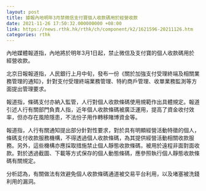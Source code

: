 ```yaml
---
layout: post
title: 據報內地明年3月禁微信支付寶個人收款碼用於經營收款
date: 2021-11-26 17:50:32.000000000 +08:00
link: https://news.rthk.hk/rthk/ch/component/k2/1621596-20211126.htm
categories: rthk
---
```


內地媒體報道指，內地將於明年3月1日起，禁止微信及支付寶的個人收款碼用於經營收款。

北京日報報道指，人民銀行上月中旬，發布一份《關於加強支付受理終端及相關業務管理的通知》，針對支付受理終端業務管理、特約商戶管理、收單業務監測等方面提出管理要求。

報道指，條碼支付亦納入監管，人行對個人收款條碼使用規範作出具體規定。報道引述人行有關部門負責人指，近年個人收款條碼被廣泛運用，提高了資金收付效率，但亦存在風險隱患，不法份子用作轉移賭博資金等。

報道指，人行有關通知提出部分針對性要求，對於具有明顯經營活動特徵的個人，條碼支付收款服務機構，不得透過個人收款條碼，為其提供經營活動相關收款服務。另外，這些機構亦應採取措施禁止個人靜態收款條碼，被用於遠程非面對面收款。對於透過截圖、下載等方式保存的個人動態條碼，應參照執行個人靜態收款條碼有關規定。

分析認為，有關做法有效避免個人收款條碼通道被交易平台利用，以及堵塞被洗錢利用的漏洞。
